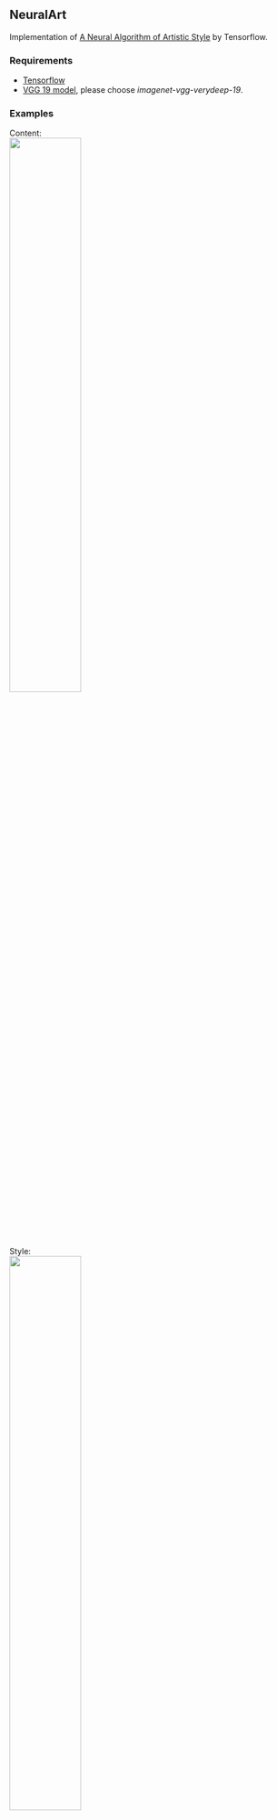 ## NeuralArt

Implementation of [A Neural Algorithm of Artistic Style](http://arxiv.org/abs/1508.06576) by Tensorflow.

### Requirements
 - [Tensorflow](http://www.tensorflow.org/)
 - [VGG 19 model](http://www.vlfeat.org/matconvnet/pretrained), please choose *imagenet-vgg-verydeep-19*.


### Examples

<p>
Content: <br/>
<img src="https://github.com/ckmarkoh/neuralart_tensorflow/blob/master/images/Taipei101.jpg?raw=true" width="50%"/> <br/>
Style: <br/>
<img src="https://github.com/ckmarkoh/neuralart_tensorflow/blob/master/images/StarryNight.jpg?raw=true" width="50%"/> <br/>
Output: <br/>
<img src="https://github.com/ckmarkoh/neuralart_tensorflow/blob/master/images/Taipei101_StarryNight.jpg?raw=true" width="50%"/> <br/>
</p>
